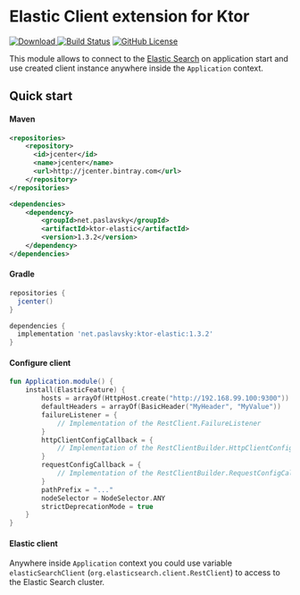 # Elastic Client extension for Ktor
[ ![Download](https://api.bintray.com/packages/paslavsky/maven/ktor-elastic/images/download.svg) ](https://bintray.com/paslavsky/maven/ktor-elastic/_latestVersion)
[![Build Status](https://travis-ci.org/paslavsky/exktor.svg?branch=master)](https://travis-ci.org/paslavsky/exktor)
[![GitHub License](https://img.shields.io/badge/license-Apache%20License%202.0-blue.svg?style=flat)](http://www.apache.org/licenses/LICENSE-2.0)

This module allows to connect to the [Elastic Search](https://www.elastic.co/) on application start and use created 
client instance anywhere inside the `Application` context.

## Quick start
#### Maven
```xml
<repositories>
    <repository>
      <id>jcenter</id>
      <name>jcenter</name>
      <url>http://jcenter.bintray.com</url>
    </repository>
</repositories>

<dependencies>
    <dependency>
        <groupId>net.paslavsky</groupId>
        <artifactId>ktor-elastic</artifactId>
        <version>1.3.2</version>
    </dependency>
</dependencies>
```

#### Gradle
```groovy
repositories {
  jcenter()
}

dependencies {
  implementation 'net.paslavsky:ktor-elastic:1.3.2'
}
```

#### Configure client
```kotlin
fun Application.module() {
    install(ElasticFeature) {
        hosts = arrayOf(HttpHost.create("http://192.168.99.100:9300"))
        defaultHeaders = arrayOf(BasicHeader("MyHeader", "MyValue"))
        failureListener = {
            // Implementation of the RestClient.FailureListener
        } 
        httpClientConfigCallback = {
            // Implementation of the RestClientBuilder.HttpClientConfigCallback
        } 
        requestConfigCallback = {
            // Implementation of the RestClientBuilder.RequestConfigCallback
        }
        pathPrefix = "..."
        nodeSelector = NodeSelector.ANY
        strictDeprecationMode = true
    }
}
```

#### Elastic client
Anywhere inside `Application` context you could use variable `elasticSearchClient` 
(`org.elasticsearch.client.RestClient`) to access to the Elastic Search cluster.
